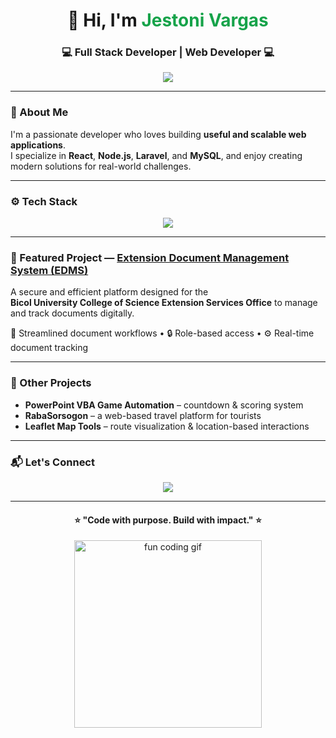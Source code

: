 <!-- Profile Header -->
<h1 align="center">👋 Hi, I'm <span style="color:#16a34a;">Jestoni Vargas</span></h1>
<h3 align="center">💻 Full Stack Developer | Web Developer 💻</h3>

<p align="center">
  <a href="mailto:jestonivargas@gmail.com"><img src="https://img.shields.io/badge/Email-Contact-informational?style=flat&logo=gmail&logoColor=white&color=EA4335"></a>
</p>

---

### 🧠 About Me
I'm a passionate developer who loves building **useful and scalable web applications**.  
I specialize in **React**, **Node.js**, **Laravel**, and **MySQL**, and enjoy creating modern solutions for real-world challenges.

---

### ⚙️ Tech Stack
<p align="center">
  <img src="https://skillicons.dev/icons?i=react,nodejs,mysql,html,css,js,redux,tailwind,git" />
</p>

---

### 🚀 Featured Project — [Extension Document Management System (EDMS)](https://csedms.bicol-u.edu.ph/)
A secure and efficient platform designed for the  
**Bicol University College of Science Extension Services Office** to manage and track documents digitally.  

📂 Streamlined document workflows • 🔒 Role-based access • ⚙️ Real-time document tracking  

---

### 🧩 Other Projects
- **PowerPoint VBA Game Automation** – countdown & scoring system  
- **RabaSorsogon** – a web-based travel platform for tourists  
- **Leaflet Map Tools** – route visualization & location-based interactions  

---

### 📬 Let's Connect
<p align="center">
  <a href="mailto:vargasjestoni23@gmail.com"><img src="https://img.shields.io/badge/Gmail-vargasjestoni23%40gmail.com-red?style=for-the-badge&logo=gmail&logoColor=white"></a>
</p>

---

<h4 align="center">⭐ "Code with purpose. Build with impact." ⭐</h4>

<p align="center">
  <img src="https://media.giphy.com/media/v1.Y2lkPTc5MGI3NjExajlueXUwcXE5bmM1eDZpYjF1ZzNwdDE5N3pkOWR3NGtjNng2Znk4dyZlcD12MV9naWZzX3NlYXJjaCZjdD1n/2IudUHdI075HL02Pkk/giphy.gif" width="300" alt="fun coding gif">
</p>

